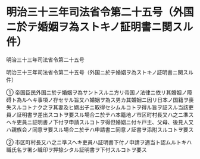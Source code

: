 # 明治三十三年司法省令第二十五号（外国ニ於テ婚姻ヲ為ストキノ証明書ニ関スル件）

明治三十三年司法省令第二十五号

明治三十三年司法省令第二十五号（外国ニ於テ婚姻ヲ為ストキノ証明書ニ関スル件）

① 帝国臣民外国ニ於テ婚姻ヲ為サントスルニ方リ帝国ノ法律ニ依リ其婚姻ノ障碍ト為ルヘキ事項ノ存セサル旨又ハ婚姻ヲ為ス男カ其婚姻ニ因リ日本ノ国籍ヲ喪失スルコトナク之ヲ其妻及ヒ嫡出子ニ取得セシムルコトヲ得ル旨ヲ証スル当該吏員ノ証明書ヲ差出スコトヲ要スル場合ニ於テハ本籍地ノ市区町村長又ハ之ニ準スヘキ吏員ニ証明書ノ下付ヲ申請スルコトヲ得但婚姻ニ付キ戸主、父母、後見人又ハ親族会ノ同意ヲ要スル場合ニ於テハ申請書ニ同意ノ証書ヲ添附スルコトヲ要ス

② 市区町村長又ハ之ニ準スヘキ吏員ハ証明書下付ノ申請ヲ適当ト認ムルトキハ職氏名ヲ署シ職印ヲ押捺シタル証明書ヲ下付スルコトヲ要ス
